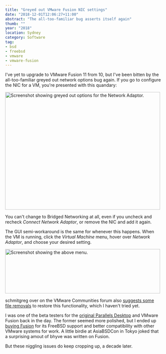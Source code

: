 ```yaml
---
title: "Greyed out VMware Fusion NIC settings"
date: "2018-12-01T12:06:27+11:00"
abstract: "The all-too-familiar bug asserts itself again"
thumb: ""
year: "2018"
location: Sydney
category: Software
tag:
- bsd
- freebsd
- vmware
- vmware-fusion
---
```

I've yet to upgrade to VMware Fusion 11 from 10, but I've been bitten by the all-too-familiar greyed out network options bug again. If you go to configure the NIC for a VM, you're presented with this quandary:

<p><img src="https://rubenerd.com/files/2018/vmware-fusion10-nic@2x.png" alt="Screenshot showing greyed out options for the Network Adaptor." style="width:500px; height:379px;" /></p>

You can't change to Bridged Networking at all, even if you uncheck and recheck *Connect Network Adaptor*, or remove the NIC and add it again.

The GUI semi-workaround is the same for whenever this happens. When the VM is running, click the *Virtual Machine* menu, hover over *Network Adaptor*, and choose your desired setting.

<p><img src="https://rubenerd.com/files/2018/vmware-fusion-menu10@2x.png" alt="Screenshot showing the above menu." style="width:500px; height:143px;" /></p>

schmitgreg over on the VMware Communities forum also [suggests some file removals] to restore this functionality, which I haven't tried yet.

I was one of the beta testers for the [original Parallels Desktop] and VMware Fusion back in the day. The former seemed more polished, but I ended up [buying Fusion] for its FreeBSD support and better compatibility with other VMware systems for work. A little birdie at AsiaBSDCon in Tokyo joked that a surprising amout of bhyve was written on Fusion.

But these niggling issues do keep cropping up, a decade later.

[suggests some file removals]: https://communities.vmware.com/thread/497477
[buying Fusion]: https://rubenerd.com/just-bought-vmware-fusion/
[original Parallels Desktop]: https://rubenerd.com/parallels-desktop-freebsd-issues/


